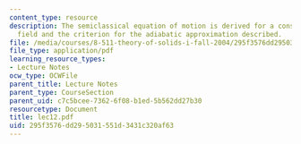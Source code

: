 ```yaml
---
content_type: resource
description: The semiclassical equation of motion is derived for a constant electric
  field and the criterion for the adiabatic approximation described.
file: /media/courses/8-511-theory-of-solids-i-fall-2004/295f3576dd295031551d3431c320af63_lec12.pdf
file_type: application/pdf
learning_resource_types:
- Lecture Notes
ocw_type: OCWFile
parent_title: Lecture Notes
parent_type: CourseSection
parent_uid: c7c5bcee-7362-6f08-b1ed-5b562dd27b30
resourcetype: Document
title: lec12.pdf
uid: 295f3576-dd29-5031-551d-3431c320af63
---
```

